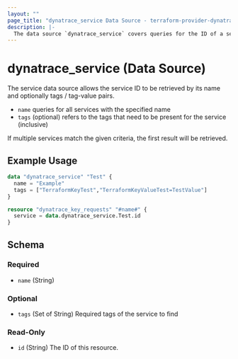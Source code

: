 ```yaml
---
layout: ""
page_title: "dynatrace_service Data Source - terraform-provider-dynatrace"
description: |-
  The data source `dynatrace_service` covers queries for the ID of a service based on name and tags / tag-value pairs
---
```


# dynatrace_service (Data Source)

The service data source allows the service ID to be retrieved by its name and optionally tags / tag-value pairs.

- `name` queries for all services with the specified name
- `tags` (optional) refers to the tags that need to be present for the service (inclusive)

If multiple services match the given criteria, the first result will be retrieved.

## Example Usage

```terraform
data "dynatrace_service" "Test" {
  name = "Example"
  tags = ["TerraformKeyTest","TerraformKeyValueTest=TestValue"]
}

resource "dynatrace_key_requests" "#name#" {
  service = data.dynatrace_service.Test.id
}
```

<!-- schema generated by tfplugindocs -->
## Schema

### Required

- `name` (String)

### Optional

- `tags` (Set of String) Required tags of the service to find

### Read-Only

- `id` (String) The ID of this resource.